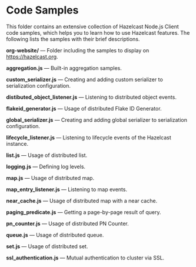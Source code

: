 # Code Samples

This folder contains an extensive collection of Hazelcast Node.js Client code samples, which helps you to learn how to use Hazelcast features. The following lists the samples with their brief descriptions.

**org-website/** —  Folder including the samples to display on https://hazelcast.org.

**aggregation.js** — Built-in aggregation samples.

**custom_serializer.js** — Creating and adding custom serializer to serialization configuration.

**distibuted_object_listener.js** — Listening to distributed object events.

**flakeid_generator.js** — Usage of distributed Flake ID Generator.

**global_serializer.js** — Creating and adding global serializer to serialization configuration.

**lifecycle_listener.js** — Listening to lifecycle events of the Hazelcast instance.

**list.js** — Usage of distributed list.

**logging.js** — Defining log levels.

**map.js** — Usage of distributed map.

**map_entry_listener.js** — Listening to map events.

**near_cache.js** — Usage of distributed map with a near cache.

**paging_predicate.js** — Getting a page-by-page result of query.

**pn_counter.js** — Usage of distributed PN Counter.

**queue.js** — Usage of distributed queue.

**set.js** — Usage of distributed set.

**ssl_authentication.js** — Mutual authentication to cluster via SSL.
